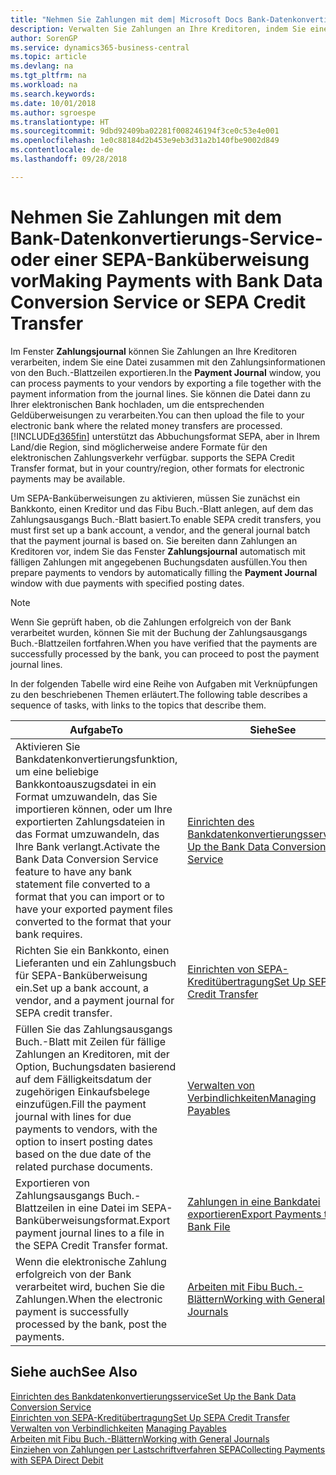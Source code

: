 ```yaml
---
title: "Nehmen Sie Zahlungen mit dem| Microsoft Docs Bank-Datenkonvertierungs-Service- oder einer SEPA-Banküberweisung vor | Microsoft Docs"
description: Verwalten Sie Zahlungen an Ihre Kreditoren, indem Sie eine Datei zusammen mit den Zahlungsinformationen von den Buch.-Blattzeilen exportieren.
author: SorenGP
ms.service: dynamics365-business-central
ms.topic: article
ms.devlang: na
ms.tgt_pltfrm: na
ms.workload: na
ms.search.keywords: 
ms.date: 10/01/2018
ms.author: sgroespe
ms.translationtype: HT
ms.sourcegitcommit: 9dbd92409ba02281f008246194f3ce0c53e4e001
ms.openlocfilehash: 1e0c88184d2b453e9eb3d31a2b140fbe9002d849
ms.contentlocale: de-de
ms.lasthandoff: 09/28/2018

---
```

# <a name="making-payments-with-bank-data-conversion-service-or-sepa-credit-transfer"></a><span data-ttu-id="9ad4b-103">Nehmen Sie Zahlungen mit dem Bank-Datenkonvertierungs-Service- oder einer SEPA-Banküberweisung vor</span><span class="sxs-lookup"><span data-stu-id="9ad4b-103">Making Payments with Bank Data Conversion Service or SEPA Credit Transfer</span></span>
<span data-ttu-id="9ad4b-104">Im Fenster **Zahlungsjournal** können Sie Zahlungen an Ihre Kreditoren verarbeiten, indem Sie eine Datei zusammen mit den Zahlungsinformationen von den Buch.-Blattzeilen exportieren.</span><span class="sxs-lookup"><span data-stu-id="9ad4b-104">In the **Payment Journal** window, you can process payments to your vendors by exporting a file together with the payment information from the journal lines.</span></span> <span data-ttu-id="9ad4b-105">Sie können die Datei dann zu Ihrer elektronischen Bank hochladen, um die entsprechenden Geldüberweisungen zu verarbeiten.</span><span class="sxs-lookup"><span data-stu-id="9ad4b-105">You can then upload the file to your electronic bank where the related money transfers are processed.</span></span> [!INCLUDE[d365fin](includes/d365fin_md.md)] <span data-ttu-id="9ad4b-106">unterstützt das Abbuchungsformat SEPA, aber in Ihrem Land/die Region, sind möglicherweise andere Formate für den elektronischen Zahlungsverkehr verfügbar.</span><span class="sxs-lookup"><span data-stu-id="9ad4b-106"> supports the SEPA Credit Transfer format, but in your country/region, other formats for electronic payments may be available.</span></span>   

 <span data-ttu-id="9ad4b-107">Um SEPA-Banküberweisungen zu aktivieren, müssen Sie zunächst ein Bankkonto, einen Kreditor und das Fibu Buch.-Blatt anlegen, auf dem das Zahlungsausgangs Buch.-Blatt basiert.</span><span class="sxs-lookup"><span data-stu-id="9ad4b-107">To enable SEPA credit transfers, you must first set up a bank account, a vendor, and the general journal batch that the payment journal is based on.</span></span> <span data-ttu-id="9ad4b-108">Sie bereiten dann Zahlungen an Kreditoren vor, indem Sie das Fenster **Zahlungsjournal** automatisch mit fälligen Zahlungen mit angegebenen Buchungsdaten ausfüllen.</span><span class="sxs-lookup"><span data-stu-id="9ad4b-108">You then prepare payments to vendors by automatically filling the **Payment Journal** window with due payments with specified posting dates.</span></span>  

> [!NOTE]  
>  <span data-ttu-id="9ad4b-109">Wenn Sie geprüft haben, ob die Zahlungen erfolgreich von der Bank verarbeitet wurden, können Sie mit der Buchung der Zahlungsausgangs Buch.-Blattzeilen fortfahren.</span><span class="sxs-lookup"><span data-stu-id="9ad4b-109">When you have verified that the payments are successfully processed by the bank, you can proceed to post the payment journal lines.</span></span>  

 <span data-ttu-id="9ad4b-110">In der folgenden Tabelle wird eine Reihe von Aufgaben mit Verknüpfungen zu den beschriebenen Themen erläutert.</span><span class="sxs-lookup"><span data-stu-id="9ad4b-110">The following table describes a sequence of tasks, with links to the topics that describe them.</span></span>   

|<span data-ttu-id="9ad4b-111">**Aufgabe**</span><span class="sxs-lookup"><span data-stu-id="9ad4b-111">**To**</span></span>|<span data-ttu-id="9ad4b-112">**Siehe**</span><span class="sxs-lookup"><span data-stu-id="9ad4b-112">**See**</span></span>|  
|------------|-------------|  
|<span data-ttu-id="9ad4b-113">Aktivieren Sie Bankdatenkonvertierungsfunktion, um eine beliebige Bankkontoauszugsdatei in ein Format umzuwandeln, das Sie importieren können, oder um Ihre exportierten Zahlungsdateien in das Format umzuwandeln, das Ihre Bank verlangt.</span><span class="sxs-lookup"><span data-stu-id="9ad4b-113">Activate the Bank Data Conversion Service feature to have any bank statement file converted to a format that you can import or to have your exported payment files converted to the format that your bank requires.</span></span>|[<span data-ttu-id="9ad4b-114">Einrichten des Bankdatenkonvertierungsservice</span><span class="sxs-lookup"><span data-stu-id="9ad4b-114">Set Up the Bank Data Conversion Service</span></span>](bank-how-setup-bank-statement-service.md)|  
|<span data-ttu-id="9ad4b-115">Richten Sie ein Bankkonto, einen Lieferanten und ein Zahlungsbuch für SEPA-Banküberweisung ein.</span><span class="sxs-lookup"><span data-stu-id="9ad4b-115">Set up a bank account, a vendor, and a payment journal for SEPA credit transfer.</span></span>|[<span data-ttu-id="9ad4b-116">Einrichten von SEPA-Kreditübertragung</span><span class="sxs-lookup"><span data-stu-id="9ad4b-116">Set Up SEPA Credit Transfer</span></span>](finance-how-to-set-up-sepa-credit-transfer.md)|  
|<span data-ttu-id="9ad4b-117">Füllen Sie das Zahlungsausgangs Buch.-Blatt mit Zeilen für fällige Zahlungen an Kreditoren, mit der Option, Buchungsdaten basierend auf dem Fälligkeitsdatum der zugehörigen Einkaufsbelege einzufügen.</span><span class="sxs-lookup"><span data-stu-id="9ad4b-117">Fill the payment journal with lines for due payments to vendors, with the option to insert posting dates based on the due date of the related purchase documents.</span></span>|[<span data-ttu-id="9ad4b-118">Verwalten von Verbindlichkeiten</span><span class="sxs-lookup"><span data-stu-id="9ad4b-118">Managing Payables</span></span>](payables-manage-payables.md)|  
|<span data-ttu-id="9ad4b-119">Exportieren von Zahlungsausgangs Buch.-Blattzeilen in eine Datei im SEPA-Banküberweisungsformat.</span><span class="sxs-lookup"><span data-stu-id="9ad4b-119">Export payment journal lines to a file in the SEPA Credit Transfer format.</span></span>|[<span data-ttu-id="9ad4b-120">Zahlungen in eine Bankdatei exportieren</span><span class="sxs-lookup"><span data-stu-id="9ad4b-120">Export Payments to a Bank File</span></span>](payables-how-export-payments-bank-file.md)|  
|<span data-ttu-id="9ad4b-121">Wenn die elektronische Zahlung erfolgreich von der Bank verarbeitet wird, buchen Sie die Zahlungen.</span><span class="sxs-lookup"><span data-stu-id="9ad4b-121">When the electronic payment is successfully processed by the bank, post the payments.</span></span>|[<span data-ttu-id="9ad4b-122">Arbeiten mit Fibu Buch.-Blättern</span><span class="sxs-lookup"><span data-stu-id="9ad4b-122">Working with General Journals</span></span>](ui-work-general-journals.md)|  

## <a name="see-also"></a><span data-ttu-id="9ad4b-123">Siehe auch</span><span class="sxs-lookup"><span data-stu-id="9ad4b-123">See Also</span></span>  
[<span data-ttu-id="9ad4b-124">Einrichten des Bankdatenkonvertierungsservice</span><span class="sxs-lookup"><span data-stu-id="9ad4b-124">Set Up the Bank Data Conversion Service</span></span>](bank-how-setup-bank-statement-service.md)  
[<span data-ttu-id="9ad4b-125">Einrichten von SEPA-Kreditübertragung</span><span class="sxs-lookup"><span data-stu-id="9ad4b-125">Set Up SEPA Credit Transfer</span></span>](finance-how-to-set-up-sepa-credit-transfer.md)  
<span data-ttu-id="9ad4b-126">[Verwalten von Verbindlichkeiten](payables-manage-payables.md) </span><span class="sxs-lookup"><span data-stu-id="9ad4b-126">[Managing Payables](payables-manage-payables.md) </span></span>  
[<span data-ttu-id="9ad4b-127">Arbeiten mit Fibu Buch.-Blättern</span><span class="sxs-lookup"><span data-stu-id="9ad4b-127">Working with General Journals</span></span>](ui-work-general-journals.md)  
[<span data-ttu-id="9ad4b-128">Einziehen von Zahlungen per Lastschriftverfahren SEPA</span><span class="sxs-lookup"><span data-stu-id="9ad4b-128">Collecting Payments with SEPA Direct Debit</span></span>](finance-collect-payments-with-sepa-direct-debit.md)   

